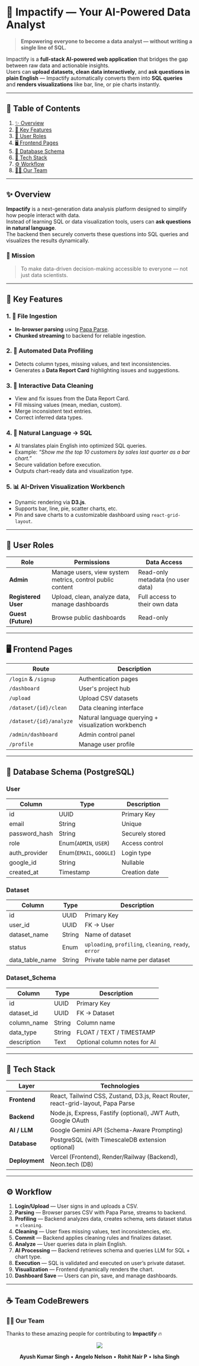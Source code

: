 # 🌟 Impactify — Your AI-Powered Data Analyst

> **Empowering everyone to become a data analyst — without writing a single line of SQL.**

Impactify is a **full-stack AI-powered web application** that bridges the gap between raw data and actionable insights.  
Users can **upload datasets, clean data interactively**, and **ask questions in plain English** — Impactify automatically converts them into **SQL queries** and **renders visualizations** like bar, line, or pie charts instantly.

---

## 📖 Table of Contents

1. [✨ Overview](#-overview)
2. [🚀 Key Features](#-key-features)
3. [👤 User Roles](#-user-roles)
4. [🖥️ Frontend Pages](#️-frontend-pages)
5. [🧱 Database Schema](#-database-schema)
6. [🧩 Tech Stack](#-tech-stack)
7. [⚙️ Workflow](#️-workflow)
8. [🧑‍💻 Our Team](#-our-team)

---

## ✨ Overview

**Impactify** is a next-generation data analysis platform designed to simplify how people interact with data.  
Instead of learning SQL or data visualization tools, users can **ask questions in natural language**.  
The backend then securely converts these questions into SQL queries and visualizes the results dynamically.

### 🎯 Mission
> To make data-driven decision-making accessible to everyone — not just data scientists.

---

## 🚀 Key Features

### 1. 🧾 File Ingestion
- **In-browser parsing** using [Papa Parse](https://www.papaparse.com/).  
- **Chunked streaming** to backend for reliable ingestion.

### 2. 🤖 Automated Data Profiling
- Detects column types, missing values, and text inconsistencies.  
- Generates a **Data Report Card** highlighting issues and suggestions.

### 3. 🧹 Interactive Data Cleaning
- View and fix issues from the Data Report Card.  
- Fill missing values (mean, median, custom).  
- Merge inconsistent text entries.  
- Correct inferred data types.

### 4. 💬 Natural Language → SQL
- AI translates plain English into optimized SQL queries.  
- Example: _“Show me the top 10 customers by sales last quarter as a bar chart.”_  
- Secure validation before execution.  
- Outputs chart-ready data and visualization type.

### 5. 📊 AI-Driven Visualization Workbench
- Dynamic rendering via **D3.js**.  
- Supports bar, line, pie, scatter charts, etc.  
- Pin and save charts to a customizable dashboard using `react-grid-layout`.

---

## 👤 User Roles

| Role | Permissions | Data Access |
|------|--------------|--------------|
| **Admin** | Manage users, view system metrics, control public content | Read-only metadata (no user data) |
| **Registered User** | Upload, clean, analyze data, manage dashboards | Full access to their own data |
| **Guest (Future)** | Browse public dashboards | Read-only |

---

## 🖥️ Frontend Pages

| Route | Description |
|--------|--------------|
| `/login` & `/signup` | Authentication pages |
| `/dashboard` | User's project hub |
| `/upload` | Upload CSV datasets |
| `/dataset/{id}/clean` | Data cleaning interface |
| `/dataset/{id}/analyze` | Natural language querying + visualization workbench |
| `/admin/dashboard` | Admin control panel |
| `/profile` | Manage user profile |

---

## 🧱 Database Schema (PostgreSQL)

### **User**
| Column | Type | Description |
|--------|------|-------------|
| id | UUID | Primary Key |
| email | String | Unique |
| password_hash | String | Securely stored |
| role | Enum(`ADMIN`, `USER`) | Access control |
| auth_provider | Enum(`EMAIL`, `GOOGLE`) | Login type |
| google_id | String | Nullable |
| created_at | Timestamp | Creation date |

### **Dataset**
| Column | Type | Description |
|--------|------|-------------|
| id | UUID | Primary Key |
| user_id | UUID | FK → User |
| dataset_name | String | Name of dataset |
| status | Enum | `uploading`, `profiling`, `cleaning`, `ready`, `error` |
| data_table_name | String | Private table name per dataset |

### **Dataset_Schema**
| Column | Type | Description |
|--------|------|-------------|
| id | UUID | Primary Key |
| dataset_id | UUID | FK → Dataset |
| column_name | String | Column name |
| data_type | String | FLOAT / TEXT / TIMESTAMP |
| description | Text | Optional column notes for AI |

---

## 🧩 Tech Stack

| Layer | Technologies |
|-------|---------------|
| **Frontend** | React, Tailwind CSS, Zustand, D3.js, React Router, react-grid-layout, Papa Parse |
| **Backend** | Node.js, Express, Fastify (optional), JWT Auth, Google OAuth |
| **AI / LLM** | Google Gemini API (Schema-Aware Prompting) |
| **Database** | PostgreSQL (with TimescaleDB extension optional) |
| **Deployment** | Vercel (Frontend), Render/Railway (Backend), Neon.tech (DB) |

---

## ⚙️ Workflow

1. **Login/Upload** — User signs in and uploads a CSV.  
2. **Parsing** — Browser parses CSV with Papa Parse, streams to backend.  
3. **Profiling** — Backend analyzes data, creates schema, sets dataset status = `cleaning`.  
4. **Cleaning** — User fixes missing values, text inconsistencies, etc.  
5. **Commit** — Backend applies cleaning rules and finalizes dataset.  
6. **Analyze** — User queries data in plain English.  
7. **AI Processing** — Backend retrieves schema and queries LLM for SQL + chart type.  
8. **Execution** — SQL is validated and executed on user’s private dataset.  
9. **Visualization** — Frontend dynamically renders the chart.  
10. **Dashboard Save** — Users can pin, save, and manage dashboards.

---
## ☕ Team CodeBrewers

### 🧑‍💻 Our Team
Thanks to these amazing people for contributing to **Impactify** 🔥

<p align="center">
  <a href="https://github.com/angelonels/Impactify/graphs/contributors">
    <img src="https://contrib.rocks/image?repo=angelonels/Impactify" />
  </a>
</p>

<p align="center">
  <b>Ayush Kumar Singh</b> • <b>Angelo Nelson</b> • <b>Rohit Nair P</b> • <b>Isha Singh</b>
</p>

